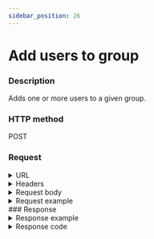 ```yaml
---
sidebar_position: 26
---
```


# Add users to group

### Description

Adds one or more users to a given group.

### HTTP method

POST

### Request

<details>
<summary>URL</summary>

```javascript
http://{Admin API IP}:{port#}/api/v1/groups/{id}/Users
```
</details>

<details>
<summary>Headers</summary>

Example header format:

`Authorization: Basic <authorization token returned from the login method>`

`Content-Type: application/json`

| Parameter | Description/Comments |
| --- | --- |
| ID | (string) Group's ID. Can be retrieved via [Get all groups](https://help.quali.com/Online%20Help/0.0/Portal/Content/API/RefGuides/RM-API/admin-api-get-all-groups.htm). |
</details>

<details>
<summary>Request body</summary>

| Parameter | Description/Comments |
| --- | --- |
| Id | (string) User's id. Can be retrieved via [Get all users](https://help.quali.com/Online%20Help/0.0/Portal/Content/API/RefGuides/RM-API/admin-api-get-all-users.htm). |
</details>

<details>
<summary>Request example</summary>

```javascript
{
  "Users": [
    {
      "Id": 0
    }
  ]
}
```
</details>
### Response

<details>
<summary>Response example</summary>

```javascript
{
    "Errors": []
}
```
</details>

<details>
<summary>Response code</summary>

```javascript
200 OK
```
</details>
